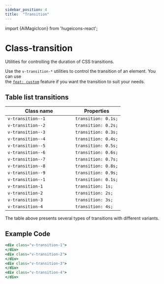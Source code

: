 ```yaml
---
sidebar_position: 4
title:  "Transition"
---
```


import {AiMagicIcon} from 'hugeicons-react';

# Class-transition <AiMagicIcon className='icon' />

Utilities for controlling the duration of CSS transitions.

Use the `v-transition-*` utilities to control the transition of an element.
You can use <br /> the [`feat: custom`](/docs/Core-Features/V-custom.md) feature if you want the transition to suit your needs.

## Table list transitions

| Class name  | Properties |
|---------------------|-------------------|
| `v-transition--1			`      | `transition: 0.1s;` | 
| `v-transition--2			`      | `transition: 0.2s;` | 
| `v-transition--3			`      | `transition: 0.3s;` | 
| `v-transition--4			`      | `transition: 0.4s;` | 
| `v-transition--5			`      | `transition: 0.5s;` | 
| `v-transition--6			`      | `transition: 0.6s;` | 
| `v-transition--7			`      | `transition: 0.7s;` | 
| `v-transition--8			`      | `transition: 0.8s;` | 
| `v-transition--9			`      | `transition: 0.9s;` | 
| `v-transition--1			`      | `transition: 0.1s;` | 
| `v-transition-1			`      | `transition: 1s;` | 
| `v-transition-2			`      | `transition: 2s;` | 
| `v-transition-3			`      | `transition: 3s;` | 
| `v-transition-4			`      | `transition: 4s;` | 

The table above presents several types of transitions with different variants.

## Example Code
``` jsx title="index.html"
<div class="v-transition-1">
</div>
<div class="v-transition-2">
</div>
<div class="v-transition-3">
</div>
<div class="v-transition-4">
</div>
```